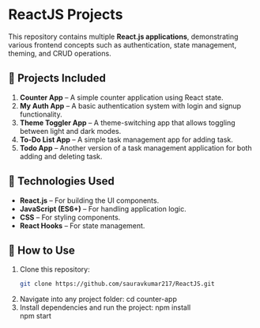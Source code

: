 # ReactJS Projects  

This repository contains multiple **React.js applications**, demonstrating various frontend concepts such as authentication, state management, theming, and CRUD operations.  

## 📌 Projects Included  

1. **Counter App** – A simple counter application using React state.  
2. **My Auth App** – A basic authentication system with login and signup functionality.  
3. **Theme Toggler App** – A theme-switching app that allows toggling between light and dark modes.  
4. **To-Do List App** – A simple task management app for adding task.  
5. **Todo App** – Another version of a task management application for both adding and deleting task.  

## 🚀 Technologies Used  

- **React.js** – For building the UI components.  
- **JavaScript (ES6+)** – For handling application logic.  
- **CSS** – For styling components.  
- **React Hooks** – For state management.  


## 🎯 How to Use  

1. Clone this repository:  
   ```bash
   git clone https://github.com/sauravkumar217/ReactJS.git  
2. Navigate into any project folder:
     cd counter-app  
3. Install dependencies and run the project:
     npm install  
     npm start  



